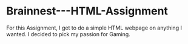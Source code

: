 # Brainnest---HTML-Assignment
For this Assignment, I get to do a simple HTML webpage on anything I wanted. I decided to pick my passion for Gaming.
